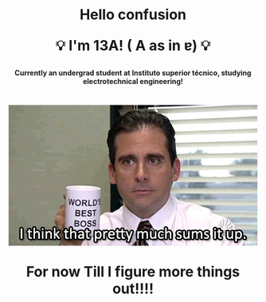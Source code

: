 <h1 align = "center"> Hello confusion

💡 I'm 13A! ( A as in ɐ)  💡 </h1>

<h4 align = "center"> Currently an undergrad student at Instituto superior técnico, studying electrotechnical engineering! </h4>
  




<h1 align = "center"> <img src="https://github.com/FrolickingAsteroid/FrolickingAsteroid/blob/main/MIC.gif" width="500px"> 

 For now Till I figure more things out!!!! </h1>



